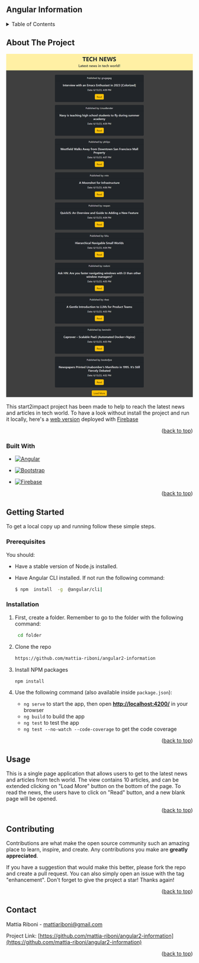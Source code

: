 ## Angular Information

<details>
  <summary>Table of Contents</summary>
  <ol>
    <li>
      <a href="#about-the-project">About The Project</a>
      <ul>
        <li><a href="#built-with">Built With</a></li>
      </ul>
    </li>
    <li>
      <a href="#getting-started">Getting Started</a>
      <ul>
        <li><a href="#prerequisites">Prerequisites</a></li>
        <li><a href="#installation">Installation</a></li>
      </ul>
    </li>
    <li><a href="#usage">Usage</a></li>
    <li><a href="#contributing">Contributing</a></li>
   <li><a href="#contact">Contact</a></li>
  </ol>
</details>


## About The Project
![Angular Information](/src/assets/screenshot.png)

This start2impact project has been made to help to reach the latest news and articles in tech world. To have a look without install the project and run it locally, here's a [web version](https://angular-information.web.app/) deployed with [Firebase](https://firebase.google.com/)  

<p align="right">(<a href="#readme-top">back to top</a>)</p>



### Built With

* [![Angular][Angular.io]][Angular-url]

* [![Bootstrap][Bootstrap]][Bootstrap-url]

* [![Firebase][Firebase.google.com]][Firebase-url]



<p align="right">(<a href="#readme-top">back to top</a>)</p>


## Getting Started

To get a local copy up and running follow these simple steps.

### Prerequisites
You should:
-   Have a stable version of Node.js installed.
-  Have Angular CLI installed. If not run the following command:

	```sh
	$ npm  install  -g  @angular/cli|  
	``` 



### Installation

 1. First, create a folder. Remember to go to the folder with the following command:

	```sh
	 cd folder
	 ``` 

 2. Clone the repo

	   ```sh
	   https://github.com/mattia-riboni/angular2-information  
    ```
   
 3. Install NPM packages
	   ```sh
	   npm install
	   ```
 
 4. Use the following command (also available inside `package.json`):
	 - `ng serve` to start the app, then open **[http://localhost:4200/](http://localhost:4200/)** in your browser
	 - `ng build` to build the app
	 - `ng test` to test the app
	 - `ng test --no-watch --code-coverage` to get the code coverage

 
 

  


<p align="right">(<a href="#readme-top">back to top</a>)</p>


## Usage

This is a single page application that allows users to get to the latest news and articles from tech world. The view contains 10 articles, and can be extended clicking on "Load More" button on the bottom of the page. To read the news, the users have to click on "Read" button, and a new blank page will be opened. 

<p align="right">(<a href="#readme-top">back to top</a>)</p>




<!-- CONTRIBUTING -->
## Contributing

Contributions are what make the open source community such an amazing place to learn, inspire, and create. Any contributions you make are **greatly appreciated**.

If you have a suggestion that would make this better, please fork the repo and create a pull request. You can also simply open an issue with the tag "enhancement".
Don't forget to give the project a star! Thanks again!

<p align="right">(<a href="#readme-top">back to top</a>)</p>




<!-- CONTACT -->
## Contact

Mattia Riboni - mattiariboni@gmail.com

Project Link: [https://github.com/mattia-riboni/angular2-information](https://github.com/mattia-riboni/angular2-information)

<p align="right">(<a href="#readme-top">back to top</a>)</p>

<!-- MARKDOWN LINKS & IMAGES -->
<!-- https://www.markdownguide.org/basic-syntax/#reference-style-links -->
[contributors-shield]: https://img.shields.io/github/contributors/github_username/repo_name.svg?style=for-the-badge
[contributors-url]: https://github.com/github_username/repo_name/graphs/contributors
[forks-shield]: https://img.shields.io/github/forks/github_username/repo_name.svg?style=for-the-badge
[forks-url]: https://github.com/github_username/repo_name/network/members
[stars-shield]: https://img.shields.io/github/stars/github_username/repo_name.svg?style=for-the-badge
[stars-url]: https://github.com/github_username/repo_name/stargazers
[issues-shield]: https://img.shields.io/github/issues/github_username/repo_name.svg?style=for-the-badge
[issues-url]: https://github.com/github_username/repo_name/issues
[license-shield]: https://img.shields.io/github/license/github_username/repo_name.svg?style=for-the-badge
[license-url]: https://github.com/github_username/repo_name/blob/master/LICENSE.txt
[linkedin-shield]: https://img.shields.io/badge/-LinkedIn-black.svg?style=for-the-badge&logo=linkedin&colorB=555
[linkedin-url]: https://linkedin.com/in/linkedin_username
[product-screenshot]: images/screenshot.png
[Bootstrap]: https://img.shields.io/badge/-Bootstrap-blueviolet?style=for-the-badge&logo=bootstrap
[Bootstrap-url]: https://getbootstrap.com/
[Angular.io]: https://img.shields.io/badge/Angular-DD0031?style=for-the-badge&logo=angular&logoColor=white
[Angular-url]: https://angular.io/
[Firebase.google.com]: https://img.shields.io/badge/Firebase-FEE80B?style=for-the-badge&logo=firebase&logoColor=white
[Firebase-url]: https://firebase.google.com/
[GoRest.co.in]: https://img.shields.io/badge/GoRest-96BE25?style=for-the-badge&logo=turtle&logoColor=white
[GoRest-url]: https://gorest.co.in
